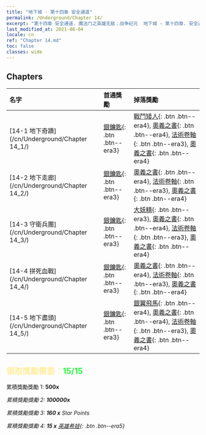 ```yaml
---
title: "地下城 - 第十四章 安全通道"
permalink: /Underground/Chapter 14/
excerpt: "第十四章 安全通道. 魔法门之英雄无敌：战争纪元  地下城 - 第十四章. 安全通道"
last_modified_at: 2021-08-04
locale: cn
ref: "Chapter 14.md"
toc: false
classes: wide
---
```


## Chapters

  | 名字 |  首通獎勵 | 掉落獎勵 |
  |:------------|:------------|:------------| 
  | [14-1 地下奇蹟](/cn/Underground/Chapter 14_1/) | [銀鑰匙](/cn/Items/con_693/){: .btn .btn--era3} | [戰鬥矮人](/cn/Items/unt_200/){: .btn .btn--era4}, [奧義之書](/cn/Items/mat_60/){: .btn .btn--era4}, [法術卷軸](/cn/Items/con_694/){: .btn .btn--era3}, [奧義之書](/cn/Items/mat_53/){: .btn .btn--era4} |
  | [14-2 地下走廊](/cn/Underground/Chapter 14_2/) | [銀鑰匙](/cn/Items/con_693/){: .btn .btn--era3} | [奧義之書](/cn/Items/mat_60/){: .btn .btn--era4}, [法術卷軸](/cn/Items/con_694/){: .btn .btn--era3}, [奧義之書](/cn/Items/mat_53/){: .btn .btn--era4} |
  | [14-3 守衛兵團](/cn/Underground/Chapter 14_3/) | [銀鑰匙](/cn/Items/con_693/){: .btn .btn--era3} | [大妖精](/cn/Items/unt_235/){: .btn .btn--era3}, [奧義之書](/cn/Items/mat_60/){: .btn .btn--era4}, [法術卷軸](/cn/Items/con_694/){: .btn .btn--era3}, [奧義之書](/cn/Items/mat_53/){: .btn .btn--era4} |
  | [14-4 拼死血戰](/cn/Underground/Chapter 14_4/) | [銀鑰匙](/cn/Items/con_693/){: .btn .btn--era3} | [奧義之書](/cn/Items/mat_60/){: .btn .btn--era4}, [法術卷軸](/cn/Items/con_694/){: .btn .btn--era3}, [奧義之書](/cn/Items/mat_53/){: .btn .btn--era4} |
  | [14-5 地下盡頭](/cn/Underground/Chapter 14_5/) | [銀鑰匙](/cn/Items/con_693/){: .btn .btn--era3} | [銀翼飛馬](/cn/Items/unt_202/){: .btn .btn--era4}, [奧義之書](/cn/Items/mat_60/){: .btn .btn--era4}, [法術卷軸](/cn/Items/con_694/){: .btn .btn--era3}, [奧義之書](/cn/Items/mat_53/){: .btn .btn--era4} |


## <span style="color: #ffeea0">   領取獎勵需要：</span><span style="color: #27f73a">15/15</span>

 累積獎勵獎勵 1:  **500x** <i class="fas fa-gem"/>

 累積獎勵獎勵 2:  **100000x** <i class="fas fa-coins"/>

 累積獎勵獎勵 3: **160 x** Star Points

 累積獎勵獎勵 4: **15 x** [英雄希娃](/cn/Items/her_376/){: .btn .btn--era5}

